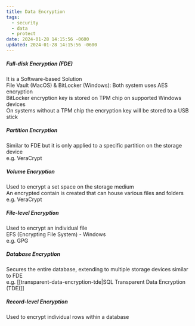```yaml
---
title: Data Encryption
tags:
  - security
  - data
  - protect
date: 2024-01-28 14:15:56 -0600
updated: 2024-01-28 14:15:56 -0600
---
```


##### Full-disk Encryption (FDE)
It is a Software-based Solution  
File Vault (MacOS) & BitLocker (Windows): Both system uses AES encryption  
BitLocker encryption key is stored on TPM chip on supported Windows devices   
On systems without a TPM chip the encryption key will be stored to a USB stick

##### Partition Encryption
Similar to FDE but it is only applied to a specific partition on the storage device  
e.g. VeraCrypt

##### Volume Encryption
Used to encrypt a set space on the storage medium  
An encrypted contain is created that can house various files and folders  
e.g. VeraCrypt

##### File-level Encryption
Used to encrypt an individual file  
EFS (Encrypting File System) - Windows  
e.g. GPG

##### Database Encryption
Secures the entire database, extending to multiple storage devices similar to FDE  
e.g. [[transparent-data-encryption-tde|SQL Transparent Data Encryption (TDE)]]

##### Record-level Encryption
Used to encrypt individual rows within a database
